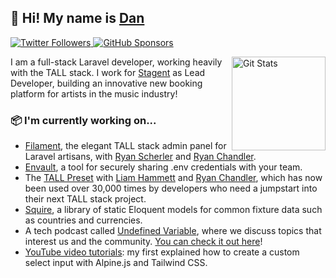 ## 🦒 Hi! My name is [Dan](https://twitter.com/danjharrin)

<p>
  <a href="https://twitter.com/danjharrin">
    <img alt="Twitter Followers" src="https://img.shields.io/twitter/follow/danjharrin?style=for-the-badge&logo=twitter&color=00ACEE">
  </a>

  <a href="https://github.com/sponsors/danharrin">
    <img alt="GitHub Sponsors" src="https://img.shields.io/static/v1?label=Sponsor&message=%E2%9D%A4&style=for-the-badge&logo=github&color=FF69B4">
  </a>
</p>

<a href="https://github.com/danharrin"><img alt="Git Stats" src="https://github-readme-stats.vercel.app/api?username=danharrin&show_icons=true" align="right" height="150" /></a>

I am a full-stack Laravel developer, working heavily with the TALL stack. I work for [Stagent](https://stagent.com) as Lead Developer, building an innovative new booking platform for artists in the music industry!

### 📦 I'm currently working on...
- [Filament](https://github.com/laravel-filament/filament), the elegant TALL stack admin panel for Laravel artisans, with [Ryan Scherler](https://github.com/ryanscherler) and [Ryan Chandler](https://github.com/ryangjchandler).
- [Envault](https://github.com/envault/envault), a tool for securely sharing .env credentials with your team.
- The [TALL Preset](https://github.com/laravel-frontend-presets/tall) with [Liam Hammett](https://github.com/imliam) and [Ryan Chandler](https://github.com/ryangjchandler), which has now been used over 30,000 times by developers who need a jumpstart into their next TALL stack project.
- [Squire](https://github.com/squirephp/squire), a library of static Eloquent models for common fixture data such as countries and currencies.
- A tech podcast called [Undefined Variable](https://undefined-variable.transistor.fm), where we discuss topics that interest us and the community. [You can check it out here](https://undefined-variable.transistor.fm)!
- [YouTube video tutorials](https://youtube.com/channel/UCXpwqLsgBnot6Qz9swdlbZA): my first explained how to create a custom select input with Alpine.js and Tailwind CSS.
